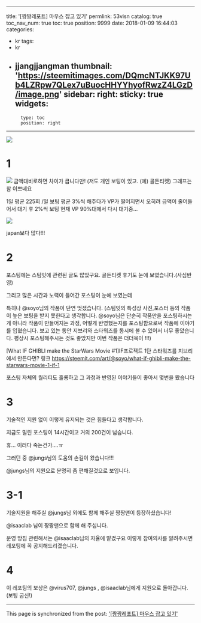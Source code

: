 
---
title: '[짱짱레포트]  마우스 잡고 있기'
permlink: 53visn
catalog: true
toc_nav_num: true
toc: true
position: 9999
date: 2018-01-09 16:44:03
categories:
- kr
tags:
- kr
- jjangjjangman
thumbnail: 'https://steemitimages.com/DQmcNTJKK97Ub4LZRpw7QLex7uBuocHHYYhyofRwzZ4LGzD/image.png'
sidebar:
    right:
        sticky: true
widgets:
    -
        type: toc
        position: right
---


![](https://steemitimages.com/DQmcNTJKK97Ub4LZRpw7QLex7uBuocHHYYhyofRwzZ4LGzD/image.png)

# 1

![](https://steemitimages.com/DQmVBBW6nBZPpEXCENQzzzScwWLny5RYjUUjMbS7KtaXqR2/image.png)
금액대비로하면 차이가 큽니다만! (저도 개인 보팅이 있고. (예) 골든티켓)
그래프는 참 이쁘네요

1일 평균 225회 /일 보팅
평균 3%씩 해주다가 VP가 떨어지면서 오히려 금액이 줄어들어서 대기 후 2%씩 보팅
현재 VP 90%대에서 다시 대기중...

![](https://steemitimages.com/DQmcdWk1PyUtuSDyMAyXfMpwDZ6ENM9bpnEEL6yv9pQPXXW/image.png)

japan보다 많다!!!

# 2

포스팅에는 스팀잇에 관련된 글도 많았구요. 골든티켓 후기도 눈에 보였습니다.(사심반영)

그리고 많은 시간과 노력이 들어간 포스팅이 눈에 보였는데

특히나 @soyo님의 작품이 단연 멋졌습니다.
(스팀잇의 특성상 사진,포스터 등의 작품이 높은 보팅을 받지 못한다고 생각합니다. @soyo님은 단순히 작품만을 포스팅하시는게 아니라 작품이 만들어지는 과정, 어떻게 반영했는지를 포스팅함으로써 작품에 이야기를 입혔습니다. 보고 있는 동안 지브리와 스타워즈를 동시에 볼 수 있어서 너무 좋았습니다. 평상시 포스팅해주시는 것도 좋았지만
 이번 작품은 더더욱이 !!!)


[What IF GHIBLI make the StarWars Movie #1]IF프로젝트 1탄 스타워즈를 지브리에서 만든다면?
링크 https://steemit.com/art/@soyo/what-if-ghibli-make-the-starwars-movie-1-if-1

포스팅 자체의 퀄리티도 훌룡하고 그 과정과 반영된 이야기들이 좋아서 몇번을 봤습니다



# 3

기술적인 지원 없이 이렇게 유지되는 것은 힘들다고 생각합니다.

지금도 밀린 포스팅이 14시간이고 거의 200건이 넘습니다.

휴... 이러다 죽는건가....ㅠ

그러던 중 @jungs님의 도움의 손길이 왔습니다!!!

@jungs님의 지원으로 분명히 좀 편해질것으로 보입니다.

# 3-1

기술지원을 해주실 @jungs님 외에도 함께 해주실 짱짱맨이 등장하셨습니다!

@isaaclab 님이 짱짱맨으로 함께 해 주십니다.

운영 방침 관련해서는 @isaaclab님의 자율에 맡겼구요 이렇게 참여의사를 알려주시면 레포팅에 꼭 공지해드리겠습니다.

# 4

이 레포팅의 보상은 @virus707, @jungs , @isaaclab님에게 지원으로 돌아갑니다.(보팅 굽신!)

- - -

This page is synchronized from the post: ['[짱짱레포트]  마우스 잡고 있기'](https://steemit.com/@virus707/53visn)
